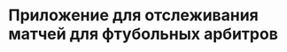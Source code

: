 Приложение для отслеживания матчей для фтубольных арбитров
==========================================================
